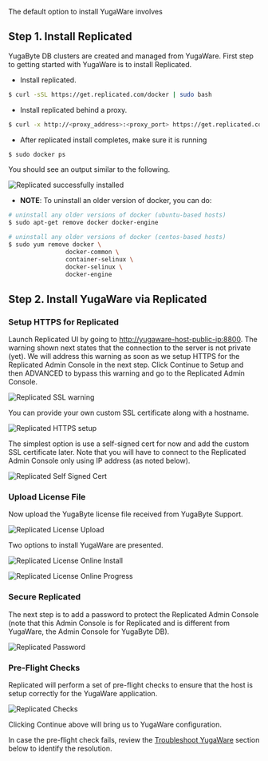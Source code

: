 The default option to install YugaWare involves 

## Step 1. Install Replicated

YugaByte DB clusters are created and managed from YugaWare. First step to getting started with YugaWare is to install Replicated.

- Install replicated.
```{.sh .copy .separator-dollar}
$ curl -sSL https://get.replicated.com/docker | sudo bash
```


- Install replicated behind a proxy.
```{.sh .copy .separator-dollar}
$ curl -x http://<proxy_address>:<proxy_port> https://get.replicated.com/docker | sudo bash
```

- After replicated install completes, make sure it is running
```{.sh .copy .separator-dollar}
$ sudo docker ps
```

You should see an output similar to the following.

![Replicated successfully installed](/images/replicated/replicated-success.png)

- **NOTE**: To uninstall an older version of docker, you can do:

```{.sh .copy .separator-dollar}
# uninstall any older versions of docker (ubuntu-based hosts)
$ sudo apt-get remove docker docker-engine
```

```{.sh .copy .separator-dollar}
# uninstall any older versions of docker (centos-based hosts)
$ sudo yum remove docker \
                docker-common \
                container-selinux \
                docker-selinux \
                docker-engine
```

## Step 2. Install YugaWare via Replicated

### Setup HTTPS for Replicated

Launch Replicated UI by going to [http://yugaware-host-public-ip:8800](http://yugaware-host-public-ip:8800). The warning shown next states that the connection to the server is not private (yet). We will address this warning as soon as we setup HTTPS for the Replicated Admin Console in the next step. Click Continue to Setup and then ADVANCED to bypass this warning and go to the Replicated Admin Console.

![Replicated SSL warning](/images/replicated/replicated-warning.png)

You can provide your own custom SSL certificate along with a hostname.

![Replicated HTTPS setup](/images/replicated/replicated-https.png)

The simplest option is use a self-signed cert for now and add the custom SSL certificate later. Note that you will have to connect to the Replicated Admin Console only using IP address (as noted below).

![Replicated Self Signed Cert](/images/replicated/replicated-selfsigned.png)

### Upload License File

Now upload the YugaByte license file received from YugaByte Support.

![Replicated License Upload](/images/replicated/replicated-license-upload.png)

Two options to install YugaWare are presented.

![Replicated License Online Install](/images/replicated/replicated-license-online-install-option.png)

![Replicated License Online Progress](/images/replicated/replicated-license-progress.png)

### Secure Replicated

The next step is to add a password to protect the Replicated Admin Console (note that this Admin Console is for Replicated and is different from YugaWare, the Admin Console for YugaByte DB).

![Replicated Password](/images/replicated/replicated-password.png)

### Pre-Flight Checks

Replicated will perform a set of pre-flight checks to ensure that the host is setup correctly for the YugaWare application.

![Replicated Checks](/images/replicated/replicated-checks.png)

Clicking Continue above will bring us to YugaWare configuration.

In case the pre-flight check fails, review the [Troubleshoot YugaWare](#step-5-troubleshoot-yugaware) section below to identify the resolution.
